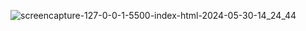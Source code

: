 

![screencapture-127-0-0-1-5500-index-html-2024-05-30-14_24_44](https://github.com/VrundDalal/demo/assets/171233634/ae832252-9e0f-47d7-bbcf-89ce8204f69b)
